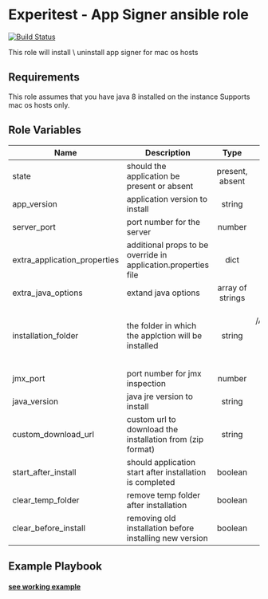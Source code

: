 Experitest - App Signer ansible role 
=========

[![Build Status](https://travis-ci.org/ExperitestOfficial/ansible-role-app-signer.svg)](https://travis-ci.org/ExperitestOfficial/ansible-role-app-signer)

This role will install \ uninstall app signer for mac os hosts

Requirements
------------

This role assumes that you have java 8 installed on the instance
Supports mac os hosts only.

Role Variables
--------------

| Name | Description | Type | Default | Required |
|------|-------------|:----:|:-----:|:-----:|
| state | should the application be present or absent | present, absent | present | no |
| app_version | application version to install | string | 12.8.7025 | no |
| server_port | port number for the server | number | 8083 | no |
| extra_application_properties | additional props to be override in application.properties file | dict | {} | no |
| extra_java_options | extand java options | array of strings | [] | no |
| installation_folder | the folder in which the applction will be installed | string | for mac: /Applications/Experitest/app-signer-version <br> for windows: C:\\Experitest\\app-signer-version  | no |
| jmx_port | port number for jmx inspection | number | 51237 | no |
| java_version | java jre version to install | string | 1.8.0_181 | no |
| custom_download_url | custom url to download the installation from (zip format) | string |  | no |
| start_after_install | should application start after installation is completed | boolean | True | no |
| clear_temp_folder | remove temp folder after installation | boolean | False | no |
| clear_before_install | removing old installation before installing new version | boolean | False | no |

Example Playbook
----------------

#### [see working example](/example)
